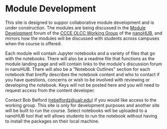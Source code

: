 # Module Development
This site is designed to suppor collaborative module development and is under construction. The modules are being discussed in the [Module Development](https://nanohub.org/groups/ccce/forum) forum of the [CCCE OLCC Working Group](https://nanohub.org/groups/ccce) of the [nanoHUB](https://nanohub.org//), and mirrors how the modules will be discussed with students across campuses when the course is offered.  

Each module will contain Jupyter notebooks and a variety of files that go with the notebooks. There will also be a readme file that functions as the module landing page and will contain links to the module's discussion forum in nanoHUB. There will also be a "Notebook Outlines" section for each notebook that breifly describes the notebook content and who to contact if you have questions, concerns or wish to be involved with reviewing or developing the notebook.  Keys will not be posted here and you will need to request access from the content developer.

Contact Bob Belford (rebelfordz@ualr.edu) if you would like access to the working group. This site is only for development purposes and another site will be built to run the course. Select notebooks will be uploaded to a nanoHUB tool that will allows students to run the notebook without having to install the packages on their local machine.